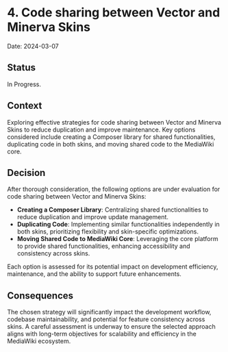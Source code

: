 # 4. Code sharing between Vector and Minerva Skins

Date: 2024-03-07

## Status

In Progress.

## Context

Exploring effective strategies for code sharing between Vector and Minerva Skins to reduce duplication and improve maintenance. Key options considered include creating a Composer library for shared functionalities, duplicating code in both skins, and moving shared code to the MediaWiki core.

## Decision

After thorough consideration, the following options are under evaluation for code sharing between Vector and Minerva Skins:
- **Creating a Composer Library**: Centralizing shared functionalities to reduce duplication and improve update management.
- **Duplicating Code**: Implementing similar functionalities independently in both skins, prioritizing flexibility and skin-specific optimizations.
- **Moving Shared Code to MediaWiki Core**: Leveraging the core platform to provide shared functionalities, enhancing accessibility and consistency across skins.

Each option is assessed for its potential impact on development efficiency, maintenance, and the ability to support future enhancements.
## Consequences

The chosen strategy will significantly impact the development workflow, codebase maintainability, and potential for feature consistency across skins. A careful assessment is underway to ensure the selected approach aligns with long-term objectives for scalability and efficiency in the MediaWiki ecosystem.
